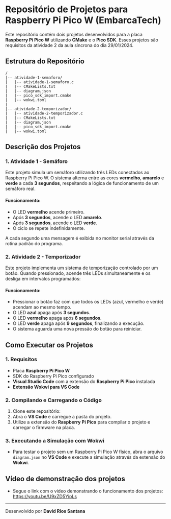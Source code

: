 # Repositório de Projetos para Raspberry Pi Pico W (EmbarcaTech)

Este repositório contém dois projetos desenvolvidos para a placa **Raspberry Pi Pico W** utilizando **CMake** e o **Pico SDK**. Esses projetos são requisitos da atividade 2 da aula síncrona do dia 29/01/2024.

## Estrutura do Repositório

```
/
|-- atividade-1-semaforo/
|   |-- atividade-1-semaforo.c
|   |-- CMakeLists.txt
|   |-- diagram.json
|   |-- pico_sdk_import.cmake
|   |-- wokwi.toml
|
|-- atividade-2-temporizador/
|   |-- atividade-2-temporizador.c
|   |-- CMakeLists.txt
|   |-- diagram.json
|   |-- pico_sdk_import.cmake
|   |-- wokwi.toml
```

## Descrição dos Projetos

### 1. Atividade 1 - Semáforo

Este projeto simula um semáforo utilizando três LEDs conectados ao Raspberry Pi Pico W. O sistema alterna entre as cores **vermelho**, **amarelo** e **verde** a cada **3 segundos**, respeitando a lógica de funcionamento de um semáforo real.

#### Funcionamento:
- O LED **vermelho** acende primeiro.
- Após **3 segundos**, acende o LED **amarelo**.
- Após **3 segundos**, acende o LED **verde**.
- O ciclo se repete indefinidamente.

A cada segundo uma mensagem é exibida no monitor serial através da rotina padrão do programa.

### 2. Atividade 2 - Temporizador

Este projeto implementa um sistema de temporização controlado por um botão. Quando pressionado, acende três LEDs simultaneamente e os desliga em intervalos programados:

#### Funcionamento:
- Pressionar o botão faz com que todos os LEDs (azul, vermelho e verde) acendam ao mesmo tempo.
- O LED **azul** apaga após **3 segundos**.
- O LED **vermelho** apaga após **6 segundos**.
- O LED **verde** apaga após **9 segundos**, finalizando a execução.
- O sistema aguarda uma nova pressão do botão para reiniciar.

## Como Executar os Projetos

### 1. Requisitos
- Placa **Raspberry Pi Pico W**
- SDK do Raspberry Pi Pico configurado
- **Visual Studio Code** com a extensão do **Raspberry Pi Pico** instalada
- **Extensão Wokwi para VS Code**

### 2. Compilando e Carregando o Código
1. Clone este repositório:
2. Abra o **VS Code** e carregue a pasta do projeto.
3. Utilize a extensão do **Raspberry Pi Pico** para compilar o projeto e carregar o firmware na placa.

### 3. Executando a Simulação com Wokwi
- Para testar o projeto sem um Raspberry Pi Pico W físico, abra o arquivo `diagram.json` no **VS Code** e execute a simulação através da extensão do **Wokwi**.

## Vídeo de demonstração dos projetos
- Segue o link com o video demonstrando o funcionamento dos projetos: <https://youtu.be/U9xZD5YipLs>

---
Desenvolvido por **David Rios Santana**

